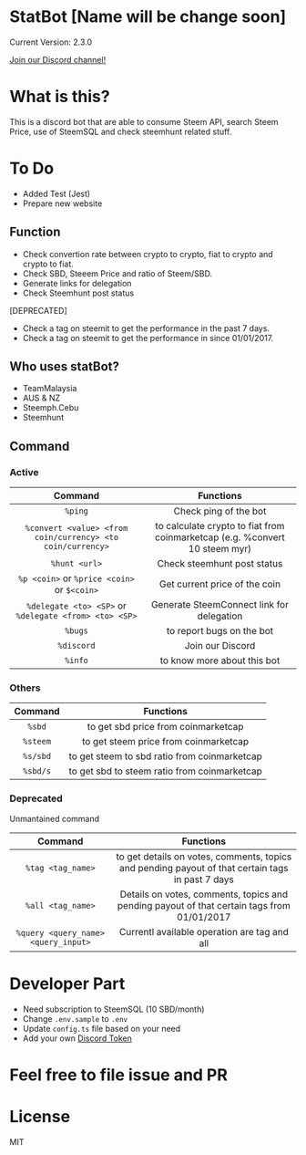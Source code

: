 # StatBot [Name will be change soon]

Current Version: 2.3.0

[Join our Discord channel!](https://discord.gg/J99vTUS)

# What is this?

This is a discord bot that are able to consume Steem API, search Steem Price, use of SteemSQL and check steemhunt related stuff.

# To Do

-   Added Test (Jest)
-   Prepare new website

## Function

-   Check convertion rate between crypto to crypto, fiat to crypto and crypto to fiat.
-   Check SBD, Steeem Price and ratio of Steem/SBD.
-   Generate links for delegation
-   Check Steemhunt post status

[DEPRECATED]

-   Check a tag on steemit to get the performance in the past 7 days.
-   Check a tag on steemit to get the performance in since 01/01/2017.

## Who uses statBot?

-   TeamMalaysia
-   AUS & NZ
-   Steemph.Cebu
-   Steemhunt

## Command

### Active

|                           Command                          |                                  Functions                                  |
| :--------------------------------------------------------: | :-------------------------------------------------------------------------: |
|                           `%ping`                          |                            Check ping of the bot                            |
| `%convert <value> <from coin/currency> <to coin/currency>` | to calculate crypto to fiat from coinmarketcap (e.g. %convert 10 steem myr) |
|                        `%hunt <url>`                       |                         Check steemhunt post status                         |
|       `%p <coin>` or  `%price <coin>`    or `$<coin>`      |                        Get current price of the coin                        |
|    `%delegate <to> <SP>` or `%delegate <from> <to> <SP>`   |                  Generate SteemConnect link for delegation                  |
|                           `%bugs`                          |                          to report bugs on the bot                          |
|                         `%discord`                         |                               Join our Discord                              |
|                           `%info`                          |                         to know more about this bot                         |

### Others

|  Command |                   Functions                  |
| :------: | :------------------------------------------: |
|  `%sbd`  |      to get sbd price from coinmarketcap     |
| `%steem` |     to get steem price from coinmarketcap    |
| `%s/sbd` | to get steem to sbd ratio from coinmarketcap |
| `%sbd/s` | to get sbd to steem ratio from coinmarketcap |

### Deprecated

Unmantained command

|               Command               |                                             Functions                                            |
| :---------------------------------: | :----------------------------------------------------------------------------------------------: |
|          `%tag <tag_name>`          | to get details on votes, comments, topics and pending payout of that certain tags in past 7 days |
|          `%all <tag_name>`          |    Details on votes, comments, topics and pending payout of that certain tags from 01/01/2017    |
| `%query <query_name> <query_input>` |                           Currentl available operation are tag and all                           |

# Developer Part

-   Need subscription to SteemSQL (10 SBD/month)
-   Change `.env.sample` to `.env`
-   Update `config.ts` file based on your need
-   Add your own [Discord Token](https://github.com/reactiflux/discord-irc/wiki/Creating-a-discord-bot-&-getting-a-token)

# Feel free to file issue and PR

# License

MIT
